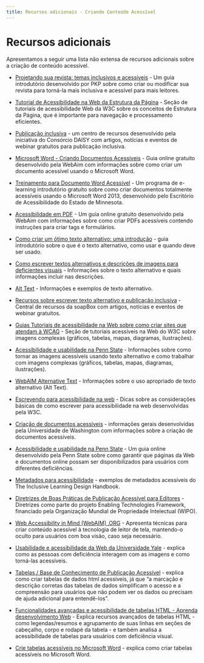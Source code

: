 ```yaml
---
title: Recursos adicionais - Criando Conteúdo Acessível
---
```


# Recursos adicionais

Apresentamos a seguir uma lista não extensa de recursos adicionais sobre a criação de conteúdo acessível.

- [Projetando sua revista: temas inclusivos e acessíveis](https://docs.pkp.sfu.ca/designing-your-journal/en/inclusive-and-accessible-theming) - Um guia introdutório desenvolvido por PKP sobre como criar ou modificar sua revista para torná-la mais inclusiva e acessível para mais leitores.

- [Tutorial de Acessibilidade na Web da Estrutura da Página](https://www.w3.org/WAI/tutorials/page-structure/) - Seção de tutoriais de acessibilidade Web da W3C sobre os conceitos de Estrutura da Página, que é importante para navegação e processamento eficientes.

- [Publicação inclusiva](https://inclusivepublishing.org/) - um centro de recursos desenvolvido pela iniciativa do Consórcio DAISY com artigos, notícias e eventos de webinar gratuitos para publicação inclusiva.

- [Microsoft Word - Criando Documentos Acessíveis](https://webaim.org/techniques/word/) - Guia online gratuito desenvolvido pela WebAim com informações sobre como criar um documento acessível usando o Microsoft Word.

- [Treinamento para Documento Word Acessível](http://mn.gov/mnit-accessibility/AccessibleDocs/Introduction/index.html) - Um programa de e-learning introdutório gratuito sobre como criar documentos totalmente acessíveis usando o Microsoft Word 2013, desenvolvido pelo Escritório de Acessibilidade do Estado de Minnesota.

- [Acessibilidade em PDF](https://webaim.org/techniques/acrobat/) - Um guia online gratuito desenvolvido pela WebAim com informações sobre como criar PDFs acessíveis contendo instruções para criar tags e formulários.

- [Como criar um ótimo texto alternativo: uma introdução](https://www.deque.com/blog/great-alt-text-introduction/) - guia introdutório sobre o que é o texto alternativo, como usar e quando deve ser usado.

- [Como escrever textos alternativos e descrições de imagens para deficientes visuais](https://www.perkinselearning.org/technology/blog/how-write-alt-text-and-image-descriptions-visually-impaired) - Informações sobre o texto alternativo e quais informações incluir nas descrições.

- [Alt Text](https://moz.com/learn/seo/alt-text) - Informações e exemplos de texto alternativo.

- [Recursos sobre escrever texto alternativo e publicação inclusiva](https://www.textboxdigital.com/soapbox) - Central de recursos da soapBox com artigos, notícias e eventos de webinar gratuitos.

- [Guias Tutoriais de acessibilidade na Web sobre como criar sites que atendam à WCAG](https://www.w3.org/WAI/tutorials/images/complex/) - Seção de tutoriais acessíveis na Web do W3C sobre imagens complexas (gráficos, tabelas, mapas, diagramas, ilustrações).

- [Acessibilidade e usabilidade na Penn State](https://accessibility.psu.edu/images/) - Informações sobre como tornar as imagens acessíveis usando texto alternativo e como trabalhar com imagens complexas (gráficos, tabelas, mapas, diagramas, ilustrações).

- [WebAIM Alternative Text](https://webaim.org/techniques/alttext/) - Informações sobre o uso apropriado de texto alternativo (Alt Text).

- [Escrevendo para acessibilidade na web](https://www.w3.org/WAI/tips/writing/) - Dicas sobre as considerações básicas de como escrever para acessibilidade na web desenvolvidas pela W3C.

- [Criação de documentos acessíveis](https://www.washington.edu/accessibility/documents/) - informações gerais desenvolvidas pela Universidade de Washington com informações sobre a criação de documentos acessíveis.

- [Acessibilidade e usabilidade na Penn State](https://accessibility.psu.edu/) - Um guia online desenvolvido pela Penn State sobre como garantir que páginas da Web e documentos online possam ser disponibilizados para usuários com diferentes deficiências.

- [Metadados para acessibilidade](https://handbook.floeproject.org/AccessibilityMetadata.html) - exemplos de metadados acessíveis do The Inclusive Learning Design Handbook.

- [Diretrizes de Boas Práticas de Publicação Acessível para Editores](https://www.accessiblebooksconsortium.org/publishing/en/accessible_best_practice_guidelines_for_publishers.html) - Diretrizes como parte do projeto Enabling Technologies Framework, financiado pela Organização Mundial de Propriedade Intelectual (WIPO).

- [Web Accessibility in Mind (WebAIM) .ORG](https://webaim.org/techniques/css/invisiblecontent/) - Apresenta técnicas para criar conteúdo acessível à tecnologia de leitor de tela, mantendo-o oculto para usuários com boa visão, caso seja necessário.

- [Usabilidade e acessibilidade da Web da Universidade Yale](https://usability.yale.edu/web-accessibility/articles/images) - explica como as pessoas com deficiência interagem com as imagens e como torná-las acessíveis.

- [Tabelas / Base de Conhecimento de Publicação Acessível](https://kb.daisy.org/publishing/docs/html/tables.html) - explica como criar tabelas de dados html acessíveis, já que “a marcação e descrição corretas das tabelas de dados simplificam o acesso e a compreensão para usuários que não podem ver os dados ou precisam de ajuda adicional para entendê-los”.

- [Funcionalidades avançadas e acessibilidade de tabelas HTML - Aprenda desenvolvimento Web](https://developer.mozilla.org/en-US/docs/Learn/HTML/Tables/Advanced) - Explica recursos avançados de tabelas HTML - como legendas/resumos e agrupamento de suas linhas em seções de cabeçalho, corpo e rodapé da tabela - e também analisa a acessibilidade de tabelas para usuários com deficiência visual.

- [Crie tabelas acessíveis no Microsoft Word](https://kb.iu.edu/d/aqjl) - explica como criar tabelas acessíveis no Microsoft Word.
